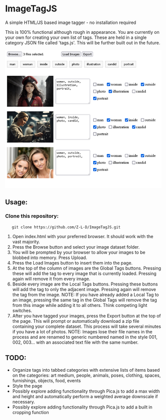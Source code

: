 # ImageTagJS
A simple HTML/JS based image tagger - no installation required


This is 100% functional although rough in appearance. You are currently on your own for creating your own list of tags. These are held in a single category JSON file called 'tags.js'. This will be further built out in the future.

<img src="ImageTagJS.png"/>

## Usage:

### Clone this repository:

```
   git clone https://github.com/Z-L-D/ImageTagJS.git
```

<ol>
    <li>Open index.html with your preferred browser. It should work with the vast majority.</li>
    <li>Press the Browse button and select your image dataset folder.</li>
    <li>You will be prompted by your browser to allow your images to be blobbed into memory. Press Upload.</li>
    <li>Press the Load Images button to insert them into the page.</li>
    <li>At the top of the column of images are the Global Tags buttons. Pressing these will add the tag to every image that is currently loaded. Pressing again will remove it from every image.</li>
    <li>Beside every image are the Local Tags buttons. Pressing these buttons will add the tag to only the adjacent image. Pressing again will remove the tag from the image. NOTE: If you have already added a Local Tag to an image, pressing the same tag in the Global Tags will remove the tag from this image while adding it to all others. Think competing light switches.</li>
    <li>After you have tagged your images, press the Export button at the top of the page. This will prompt or automatically download a zip file containing your complete dataset. This process will take several minutes if you have a lot of photos. NOTE: Images lose their file names in the process and are renamed to generic numbered named in the style 001, 002, 003... with an associated text file with the same number. </li>
</ol> 

## TODO:
<ul>
    <li>Organize tags into tabbed categories with extensive lists of items based on the categories: art medium, people, animals, poses, clothing, spaces, furnishings, objects, food, events</li>
    <li>Style the page</li>
    <li>Possibly explore adding functionality through Pica.js to add a max width and height and automatically perform a weighted average downscale if necessary.</li>
    <li>Possibly explore adding functionality through Pica.js to add a built in cropping function</li>
</ul>